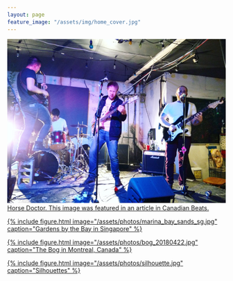 ```yaml
---
layout: page
feature_image: "/assets/img/home_cover.jpg"
---
```


<a href="https://canadianbeats.ca/2019/03/11/five-questions-with-horse-doctor/">
  <img src="/assets/photos/horsedoctor_20171111.jpg" border="0" alt="5 Questions with Horse Doctor">
  <div class="caption">Horse Doctor. This image was featured in an article in Canadian Beats.</div>
  
{% include figure.html image="/assets/photos/marina_bay_sands_sg.jpg" caption="Gardens by the Bay in Singapore" %}

{% include figure.html image="/assets/photos/bog_20180422.jpg" caption="The Bog in Montreal, Canada" %}

{% include figure.html image="/assets/photos/silhouette.jpg" caption="Silhouettes" %}


